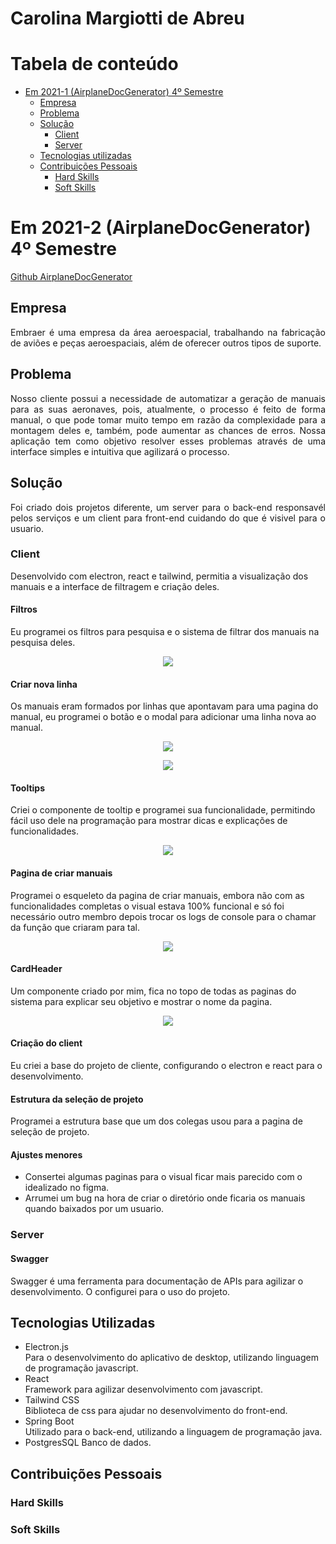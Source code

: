 # Carolina Margiotti de Abreu

# Tabela de conteúdo

-   [Em 2021-1 (AirplaneDocGenerator) 4º Semestre](#em-2021-1-airplanedocgenerator-4º-semestre)
    -   [Empresa](#empresa)
    -   [Problema](#problema)
    -   [Solução](#solução)
        -   [Client](#client)
        -   [Server](#server)
    -   [Tecnologias utilizadas](#tecnologias-utilizadas)
    -   [Contribuições Pessoais](#contribuições-pessoais)
        -   [Hard Skills](#hard-skills)
        -   [Soft Skills](#soft-skills)

# Em 2021-2 (AirplaneDocGenerator) 4º Semestre

[Github AirplaneDocGenerator](https://github.com/CarolinaMargiotti/AirplaneDocGenerator)

## Empresa

<p align="justify">
Embraer é uma empresa da área aeroespacial, trabalhando na fabricação de aviões e peças aeroespaciais, além de oferecer outros tipos de suporte.
</p>

## Problema

<p align="justify">
Nosso cliente possui a necessidade de automatizar a geração de manuais para as suas aeronaves, pois, atualmente, o processo é feito de forma manual, o que pode tomar muito tempo em razão da complexidade para a montagem deles e, também, pode aumentar as chances de erros. Nossa aplicação tem como objetivo resolver esses problemas através de uma interface simples e intuitiva que agilizará o processo.
</p>

## Solução

<p align="justify">
   Foi criado dois projetos diferente, um server para o back-end responsavél pelos serviços e um client para front-end cuidando do que é visivel para o usuario.
</p>

### Client

Desenvolvido com electron, react e tailwind, permitia a visualização dos manuais e a interface de filtragem e criação deles.

#### Filtros

Eu programei os filtros para pesquisa e o sistema de filtrar dos manuais na pesquisa deles.

<p align="center">
<img src="./imagens/api4/filtro.png">
</p>

#### Criar nova linha

Os manuais eram formados por linhas que apontavam para uma pagina do manual, eu programei o botão e o modal para adicionar uma linha nova ao manual.

<p align="center">
<img src="./imagens/api4/nova_linha.png">
</p>
<p align="center">
<img src="./imagens/api4/linha.png">
</p>

#### Tooltips

Criei o componente de tooltip e programei sua funcionalidade, permitindo fácil uso dele na programação para mostrar dicas e explicações de funcionalidades.

<p align="center">
<img src="./imagens/api4/tooltip.png">
</p>

#### Pagina de criar manuais

Programei o esqueleto da pagina de criar manuais, embora não com as funcionalidades completas o visual estava 100% funcional e só foi necessário outro membro depois trocar os logs de console para o chamar da função que criaram para tal.

<p align="center">
<img src="./imagens/api4/criar_manual.png">
</p>

#### CardHeader

Um componente criado por mim, fica no topo de todas as paginas do sistema para explicar seu objetivo e mostrar o nome da pagina.

<p align="center">
<img src="./imagens/api4/cardheader.png">
</p>

#### Criação do client

Eu criei a base do projeto de cliente, configurando o electron e react para o desenvolvimento.

#### Estrutura da seleção de projeto

Programei a estrutura base que um dos colegas usou para a pagina de seleção de projeto.

#### Ajustes menores

-   Consertei algumas paginas para o visual ficar mais parecido com o idealizado no figma.
-   Arrumei um bug na hora de criar o diretório onde ficaria os manuais quando baixados por um usuario.

### Server

#### Swagger

Swagger é uma ferramenta para documentação de APIs para agilizar o desenvolvimento. O configurei para o uso do projeto.

## Tecnologias Utilizadas

-   Electron.js \
    Para o desenvolvimento do aplicativo de desktop, utilizando linguagem de programação javascript.
-   React \
    Framework para agilizar desenvolvimento com javascript.
-   Tailwind CSS \
    Biblioteca de css para ajudar no desenvolvimento do front-end.
-   Spring Boot \
    Utilizado para o back-end, utilizando a linguagem de programação java.
-   PostgresSQL
    Banco de dados.

## Contribuições Pessoais

### Hard Skills

### Soft Skills
